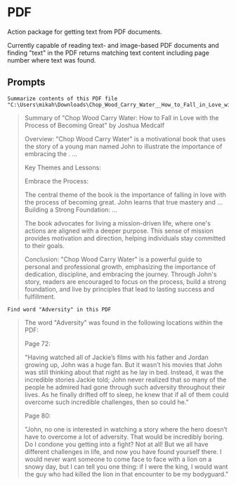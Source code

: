 # PDF

Action package for getting text from PDF documents.

Currently capable of reading text- and image-based PDF documents and finding "text" in the PDF returns matching text content including
page number where text was found.

## Prompts

```
Summarize contents of this PDF file "C:\Users\mikah\Downloads\Chop_Wood_Carry_Water__How_to_Fall_in_Love_with_the_Process_of_Becoming_Great.pdf"
```

> Summary of "Chop Wood Carry Water: How to Fall in Love with the Process of Becoming Great" by Joshua Medcalf
>
> Overview:
> "Chop Wood Carry Water" is a motivational book that uses the story of a young man named John to illustrate the importance of embracing the .
> ...
>
> Key Themes and Lessons:
>
> Embrace the Process:
>
> The central theme of the book is the importance of falling in love with the process of becoming great. John learns that true mastery and
> ...
> Building a Strong Foundation:
> ...
>
> The book advocates for living a mission-driven life, where one's actions are aligned with a deeper purpose. This sense of mission provides
> motivation and direction, helping individuals stay committed to their goals.
>
> Conclusion:
> "Chop Wood Carry Water" is a powerful guide to personal and professional growth, emphasizing the importance of dedication, discipline, and
> embracing the journey. Through John's story, readers are encouraged to focus on the process, build a strong foundation, and live by
> principles that lead to lasting success and fulfillment.

```
Find word "Adversity" in this PDF
```

> The word "Adversity" was found in the following locations within the PDF:
>
> Page 72:
>
> "Having watched all of Jackie’s films with his father and Jordan growing up, John was a huge fan. But it wasn’t his movies that John was still thinking about that
> night as he lay in bed. Instead, it was the incredible stories Jackie told; John never realized that so many of the people he admired had gone through such adversity
> throughout their lives. As he finally drifted off to sleep, he knew that if all of them could overcome such incredible challenges, then so could he."
>
> Page 80:
>
> "John, no one is interested in watching a story where the hero doesn’t have to overcome a lot of adversity. That would be incredibly boring. Do I condone you getting
> into a fight? Not at all! But we all have different challenges in life, and now you have found yourself there. I would never want someone to come face to face with a
> lion on a snowy day, but I can tell you one thing: if I were the king, I would want the guy who had killed the lion in that encounter to be my bodyguard."
